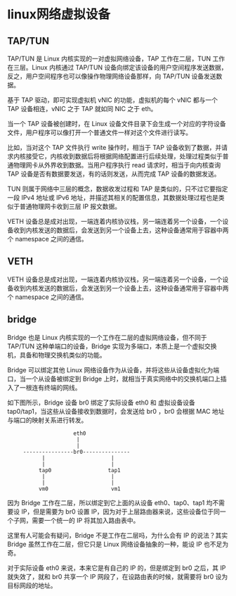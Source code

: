 linux网络虚拟设备
===
## TAP/TUN
TAP/TUN 是 Linux 内核实现的一对虚拟网络设备，TAP 工作在二层，TUN 工作在三层。Linux 内核通过 TAP/TUN 设备向绑定该设备的用户空间程序发送数据，反之，用户空间程序也可以像操作物理网络设备那样，向 TAP/TUN 设备发送数据。

基于 TAP 驱动，即可实现虚拟机 vNIC 的功能，虚拟机的每个 vNIC 都与一个 TAP 设备相连，vNIC 之于 TAP 就如同 NIC 之于 eth。

当一个 TAP 设备被创建时，在 Linux 设备文件目录下会生成一个对应的字符设备文件，用户程序可以像打开一个普通文件一样对这个文件进行读写。

比如，当对这个 TAP 文件执行 write 操作时，相当于 TAP 设备收到了数据，并请求内核接受它，内核收到数据后将根据网络配置进行后续处理，处理过程类似于普通物理网卡从外界收到数据。当用户程序执行 read 请求时，相当于向内核查询 TAP 设备是否有数据要发送，有的话则发送，从而完成 TAP 设备的数据发送。

TUN 则属于网络中三层的概念，数据收发过程和 TAP 是类似的，只不过它要指定一段 IPv4 地址或 IPv6 地址，并描述其相关的配置信息，其数据处理过程也是类似于普通物理网卡收到三层 IP 报文数据。

VETH 设备总是成对出现，一端连着内核协议栈，另一端连着另一个设备，一个设备收到内核发送的数据后，会发送到另一个设备上去，这种设备通常用于容器中两个 namespace 之间的通信。

## VETH
VETH 设备总是成对出现，一端连着内核协议栈，另一端连着另一个设备，一个设备收到内核发送的数据后，会发送到另一个设备上去，这种设备通常用于容器中两个 namespace 之间的通信。

## bridge
Bridge 也是 Linux 内核实现的一个工作在二层的虚拟网络设备，但不同于 TAP/TUN 这种单端口的设备，Bridge 实现为多端口，本质上是一个虚拟交换机，具备和物理交换机类似的功能。

Bridge 可以绑定其他 Linux 网络设备作为从设备，并将这些从设备虚拟化为端口，当一个从设备被绑定到 Bridge 上时，就相当于真实网络中的交换机端口上插入了一根连有终端的网线。

如下图所示，Bridge 设备 br0 绑定了实际设备 eth0 和 虚拟设备设备 tap0/tap1，当这些从设备接收到数据时，会发送给 br0 ，br0 会根据 MAC 地址与端口的映射关系进行转发。
```
                     eth0
                      |
                      |
     ----------------br0---------------
           |                     |
           |                     |
          tap0                  tap1
           |                     |
           |                     |
          vm0                    vm1
```
因为 Bridge 工作在二层，所以绑定到它上面的从设备 eth0、tap0、tap1 均不需要设 IP，但是需要为 br0 设置 IP，因为对于上层路由器来说，这些设备位于同一个子网，需要一个统一的 IP 将其加入路由表中。

这里有人可能会有疑问，Bridge 不是工作在二层吗，为什么会有 IP 的说法？其实 Bridge 虽然工作在二层，但它只是 Linux 网络设备抽象的一种，能设 IP 也不足为奇。

对于实际设备 eth0 来说，本来它是有自己的 IP 的，但是绑定到 br0 之后，其 IP 就失效了，就和 br0 共享一个 IP 网段了，在设路由表的时候，就需要将 br0 设为目标网段的地址。